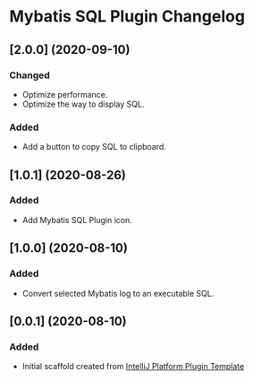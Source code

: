 <!-- Keep a Changelog guide -> https://keepachangelog.com -->

# Mybatis SQL Plugin Changelog

## [2.0.0] (2020-09-10)
### Changed
- Optimize performance.
- Optimize the way to display SQL.
### Added
- Add a button to copy SQL to clipboard.
## [1.0.1] (2020-08-26)
### Added
- Add Mybatis SQL Plugin icon.
## [1.0.0] (2020-08-10)
### Added
- Convert selected Mybatis log to an executable SQL.
## [0.0.1] (2020-08-10)
### Added
- Initial scaffold created from [IntelliJ Platform Plugin Template](https://github.com/JetBrains/intellij-platform-plugin-template)
